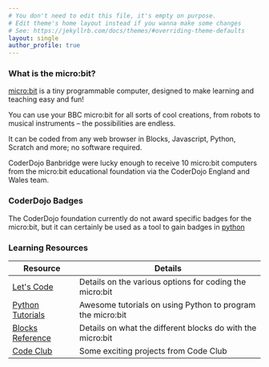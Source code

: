 ```yaml
---
# You don't need to edit this file, it's empty on purpose.
# Edit theme's home layout instead if you wanna make some changes
# See: https://jekyllrb.com/docs/themes/#overriding-theme-defaults
layout: single
author_profile: true
---
```

### What is the micro:bit?

[micro:bit](https://microbit.org/) is a tiny programmable computer, designed to make learning and teaching easy and fun!

You can use your BBC micro:bit for all sorts of cool creations, from robots to musical instruments – the possibilities are endless.

It can be coded from any web browser in Blocks, Javascript, Python, Scratch and more; no software required.

CoderDojo Banbridge were lucky enough to receive 10 micro:bit computers from the micro:bit educational foundation via the CoderDojo England and Wales team.

### CoderDojo Badges

The CoderDojo foundation currently do not  award specific badges for the micro:bit, but it can certainly be used as a tool to gain badges in [python](python.md)

### Learning Resources

| Resource                                                                                             	| Details                                                    	|
|------------------------------------------------------------------------------------------------------	|------------------------------------------------------------	|
| [Let's Code](https://microbit.org/code/)                                                             	| Details on the various options for coding the micro:bit    	|
| [Python Tutorials](http://microbit-micropython.readthedocs.io/en/latest/tutorials/introduction.html) 	| Awesome tutorials on using Python to program the micro:bit 	|
| [Blocks Reference](https://makecode.microbit.org/reference)                                          	| Details on what the different blocks do with the micro:bit 	|
| [Code Club](https://codeclubprojects.org/en-GB/microbit/)                                            	| Some exciting projects from Code Club                      	|
